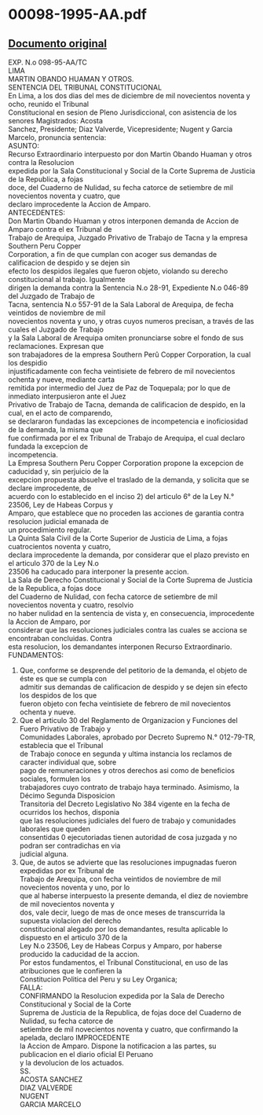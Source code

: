 
00098-1995-AA.pdf
=================
  
[Documento original](https://tc.gob.pe/jurisprudencia/1999/00098-1995-AA.pdf)  
---  
EXP. N.o 098-95-AA/TC  
LIMA  
MARTIN OBANDO HUAMAN Y OTROS.  
SENTENCIA DEL TRIBUNAL CONSTITUCIONAL  
En Lima, a los dos dias del mes de diciembre de mil novecientos noventa y ocho, reunido el Tribunal  
Constitucional en sesion de Pleno Jurisdiccional, con asistencia de los senores Magistrados: Acosta  
Sanchez, Presidente; Diaz Valverde, Vicepresidente; Nugent y Garcia Marcelo, pronuncia sentencia:  
ASUNTO:  
Recurso Extraordinario interpuesto por don Martin Obando Huaman y otros contra la Resolucion  
expedida por la Sala Constitucional y Social de la Corte Suprema de Justicia de la Republica, a fojas  
doce, del Cuaderno de Nulidad, su fecha catorce de setiembre de mil novecientos noventa y cuatro, que  
declaro improcedente la Accion de Amparo.  
ANTECEDENTES:  
Don Martin Obando Huaman y otros interponen demanda de Accion de Amparo contra el ex Tribunal de  
Trabajo de Arequipa, Juzgado Privativo de Trabajo de Tacna y la empresa Southern Peru Copper  
Corporation, a fin de que cumplan con acoger sus demandas de calificacion de despido y se dejen sin  
efecto los despidos ilegales que fueron objeto, violando su derecho constitucional al trabajo. Igualmente  
dirigen la demanda contra la Sentencia N.o 28-91, Expediente N.o 046-89 del Juzgado de Trabajo de  
Tacna, sentencia N.o 557-91 de la Sala Laboral de Arequipa, de fecha veintidos de noviembre de mil  
novecientos noventa y uno, y otras cuyos numeros precisan, a través de las cuales el Juzgado de Trabajo  
y la Sala Laboral de Arequipa omiten pronunciarse sobre el fondo de sus reclamaciones. Expresan que  
son trabajadores de la empresa Southern Perû Copper Corporation, la cual los despidio  
injustificadamente con fecha veintisiete de febrero de mil novecientos ochenta y nueve, mediante carta  
remitida por intermedio del Juez de Paz de Toquepala; por lo que de inmediato interpusieron ante el Juez  
Privativo de Trabajo de Tacna, demanda de calificacion de despido, en la cual, en el acto de comparendo,  
se declararon fundadas las excepciones de incompetencia e inoficiosidad de la demanda, la misma que  
fue confirmada por el ex Tribunal de Trabajo de Arequipa, el cual declaro fundada la excepcion de  
incompetencia.  
La Empresa Southern Peru Copper Corporation propone la excepcion de caducidad y, sin perjuicio de la  
excepcion propuesta absuelve el traslado de la demanda, y solicita que se declare improcedente, de  
acuerdo con lo establecido en el inciso 2) del articulo 6° de la Ley N.° 23506, Ley de Habeas Corpus y  
Amparo, que establece que no proceden las acciones de garantia contra resolucion judicial emanada de  
un procedimiento regular.  
La Quinta Sala Civil de la Corte Superior de Justicia de Lima, a fojas cuatrocientos noventa y cuatro,  
declara improcedente la demanda, por considerar que el plazo previsto en el articulo 370 de la Ley N.o  
23506 ha caducado para interponer la presente accion.  
La Sala de Derecho Constitucional y Social de la Corte Suprema de Justicia de la Republica, a fojas doce  
del Cuaderno de Nulidad, con fecha catorce de setiembre de mil novecientos noventa y cuatro, resolvio  
no haber nulidad en la sentencia de vista y, en consecuencia, improcedente la Accion de Amparo, por  
considerar que las resoluciones judiciales contra las cuales se acciona se encontraban concluidas. Contra  
esta resolucion, los demandantes interponen Recurso Extraordinario.  
FUNDAMENTOS:  
1. Que, conforme se desprende del petitorio de la demanda, el objeto de éste es que se cumpla con  
admitir sus demandas de calificacion de despido y se dejen sin efecto los despidos de los que  
fueron objeto con fecha veintisiete de febrero de mil novecientos ochenta y nueve.  
2. Que el articulo 30 del Reglamento de Organizacion y Funciones del Fuero Privativo de Trabajo y  
Comunidades Laborales, aprobado por Decreto Supremo N.° 012-79-TR, establecia que el Tribunal  
de Trabajo conoce en segunda y ultima instancia los reclamos de caracter individual que, sobre  
pago de remuneraciones y otros derechos asi como de beneficios sociales, formulen los  
trabajadores cuyo contrato de trabajo haya terminado. Asimismo, la Décimo Segunda Disposicion  
Transitoria del Decreto Legislativo No 384 vigente en la fecha de ocurridos los hechos, disponia  
que las resoluciones judiciales del fuero de trabajo y comunidades laborales que queden  
consentidas 0 ejecutoriadas tienen autoridad de cosa juzgada y no podran ser contradichas en via  
judicial alguna.  
3. Que, de autos se advierte que las resoluciones impugnadas fueron expedidas por ex Tribunal de  
Trabajo de Arequipa, con fecha veintidos de noviembre de mil novecientos noventa y uno, por lo  
que al haberse interpuesto la presente demanda, el diez de noviembre de mil novecientos noventa y  
dos, vale decir, luego de mas de once meses de transcurrida la supuesta violacion del derecho  
constitucional alegado por los demandantes, resulta aplicable lo dispuesto en el articulo 370 de la  
Ley N.o 23506, Ley de Habeas Corpus y Amparo, por haberse producido la caducidad de la accion.  
Por estos fundamentos, el Tribunal Constitucional, en uso de las atribuciones que le confieren la  
Constitucion Politica del Peru y su Ley Organica;  
FALLA:  
CONFIRMANDO la Resolucion expedida por la Sala de Derecho Constitucional y Social de la Corte  
Suprema de Justicia de la Republica, de fojas doce del Cuaderno de Nulidad, su fecha catorce de  
setiembre de mil novecientos noventa y cuatro, que confirmando la apelada, declaro IMPROCEDENTE  
la Accion de Amparo. Dispone la notificacion a las partes, su publicacion en el diario oficial El Peruano  
y la devolucion de los actuados.  
SS.  
ACOSTA SANCHEZ  
DIAZ VALVERDE  
NUGENT  
GARCIA MARCELO